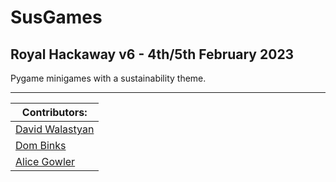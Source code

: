 # SusGames
## Royal Hackaway v6 - 4th/5th February 2023

Pygame minigames with a sustainability theme.

---

| Contributors: |
|----------------|
| [David Walastyan](https://github.com/WalastyanDA) |
| [Dom Binks](https://github.com/DomBinks) |
| [Alice Gowler](https://github.com/A1ic3-g) |